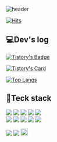 ![header](https://capsule-render.vercel.app/api?type=waving&color=timeGradient&text=ian's%20GitHub✨%20&animation=twinkling&fontSize=35&fontAlignY=40&fontAlign=70&height=250)

[![Hits](https://hits.seeyoufarm.com/api/count/incr/badge.svg?url=https%3A%2F%2Fgithub.com%2Fthe-iian&count_bg=%23629FCD&title_bg=%23292929&icon=github.svg&icon_color=%23FFFFFF&title=GITHUB&edge_flat=false)](https://hits.seeyoufarm.com)




## 💻Dev's log 
[![Tistory's Badge](https://github-readme-tistory-card.vercel.app/api/badge?name=TISTORY&theme=default)](https://cdilg.tistory.com)

[![Tistory's Card](https://github-readme-tistory-card.vercel.app/api?name=cdilg&theme=default)](https://cdilg.tistory.com)
<br>
  
  
[![Top Langs](https://github-readme-stats.vercel.app/api/top-langs/?username=the-iian&layout=compact)](https://github.com/the-iian/github-readme-stats)
<br>

## 📌Teck stack

<img src="https://img.shields.io/badge/java-%23007396.svg?&style=for-the-badge&logo=java&logoColor=white" /> <img src="https://img.shields.io/badge/Spring Boot-6DB33F?style=for-the-badge&logo=spring boot&logoColor=white"> 
<img src="https://img.shields.io/badge/oracle-%23F80000.svg?&style=for-the-badge&logo=oracle&logoColor=white" /> <img src="https://img.shields.io/badge/mysql-%234479A1.svg?&style=for-the-badge&logo=mysql&logoColor=white" />
<img src="https://img.shields.io/badge/apache tomcat-F8DC75?style=for-the-badge&logo=apachetomcat&logoColor=black"><br><img src="https://img.shields.io/badge/eclipse%20ide-%232C2255.svg?&style=for-the-badge&logo=eclipse%20ide&logoColor=white" /> <img src="https://img.shields.io/badge/html5-%23E34F26.svg?&style=for-the-badge&logo=html5&logoColor=white" /> <img src="https://img.shields.io/badge/css3-%231572B6.svg?&style=for-the-badge&logo=css3&logoColor=white" /> <img src="https://img.shields.io/badge/slack-%234A154B.svg?&style=for-the-badge&logo=slack&logoColor=white" /> <img src="https://img.shields.io/badge/figma-%23F24E1E.svg?&style=for-the-badge&logo=figma&logoColor=white" /> 
<br>


<img src="https://img.shields.io/badge/slack-%234A154B.svg?&style=for-the-badge&logo=slack&logoColor=white" />

<img src="https://img.shields.io/badge/VS code-007ACC?.svg?&style=for-the-badge&logo=Visual Studio Code&logoColor=white"/>
<img style="height:20px;" src="https://img.shields.io/badge/VS code-007ACC?style=for-the-badge&logo=Visual Studio Code&logoColor=white"/>
